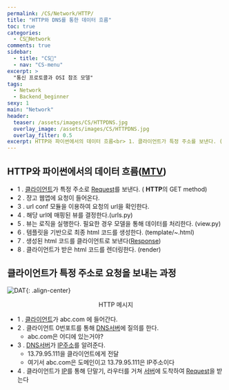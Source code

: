 ```yaml
---
permalink: /CS/Network/HTTP/
title: "HTTP와 DNS를 통한 데이터 흐름"
toc: true
categories:
  - CS🐰Network
comments: true
sidebar:
  - title: "CS🐰"
  - nav: "CS-menu"
excerpt: >
  "통신 프로토콜과 OSI 참조 모델"
tags:
  - Network
  - Backend_beginner
sexy: 1
main: "Network"
header:
  teaser: /assets/images/CS/HTTPDNS.jpg
  overlay_image: /assets/images/CS/HTTPDNS.jpg
  overlay_filter: 0.5
excerpt: HTTP와 파이썬에서의 데이터 흐름<br> 1. 클라이언트가 특정 주소를 보낸다. ( **HTTP**의 GET method)<br>2 . 쟝고 웹앱에 요청이 들어온다.
---
```




## HTTP와 파이썬에서의 데이터 흐름([MTV](https://chanyoung-dev.github.io/Web/Backend/Backend_beginner/MTV/))
- 1 . [클라이언트](https://chanyoung-dev.github.io/CS/Network/HTTP/#클라이언트란)가 특정 주소로 [Request](#클라이언트가-특정-주소로-요청을-보내는-과정)를 보낸다. ( **HTTP**의 GET method)
- 2 . 쟝고 웹앱에 요청이 들어온다.
- 3 . url conf 모듈을 이용하여 요청의 url을 확인한다. 
- 4 . 해당 url에 매핑된 뷰를 결정한다.(urls.py) 
- 5 . 뷰는 로직을 실행한다. 필요한 경우 모델을 통해 데이터를 처리한다. (view.py)
- 6 . 템플릿을 기반으로 최종 html 코드를 생성한다. (template/~.html)
- 7 . 생성된 html 코드를 클라이언트로 보낸다([Response](https://chanyoung-dev.github.io/CS/Network/HTTP/#Response))
- 8 . 클라이언트가 받은 html 코드를 렌더링한다. (render)



## 클라이언트가 특정 주소로 요청을 보내는 과정
![DAT]({{site.baseurl}}/assets/images/CS/HTTPDNS.jpg){: .align-center}
<figcaption align="center">HTTP 메시지</figcaption>

- 1 . [클라이언트](https://chanyoung-dev.github.io/CS/Network/HTTP/#클라이언트란)가 abc.com 에 들어간다.
- 2 . 클라이언트 0번포트를 통해 [DNS서버](https://chanyoung-dev.github.io/CS/Network/TCPIP/#DNS서버)에 질의를 한다.
  - abc.com은 어디에 있는거야?
- 3 . [DNS서버](https://chanyoung-dev.github.io/CS/Network/TCPIP/#2-비연결형--udp)가 [IP주소](https://chanyoung-dev.github.io/CS/Network/IP/)를 알려준다.
  - 13.79.95.111을 클라이언트에게 전달
  - 여기서 abc.com은 도메인이고 13.79.95.111은 IP주소이다
- 4 . 클라이언트가 [IP](https://chanyoung-dev.github.io/CS/Network/IP/)를 통해 단말기, 라우터를 거쳐 [서버](https://chanyoung-dev.github.io/CS/Network/HTTP/#서버란)에 도착하여 [Request](https://chanyoung-dev.github.io/CS/Network/HTTP/#Request)을 받는다